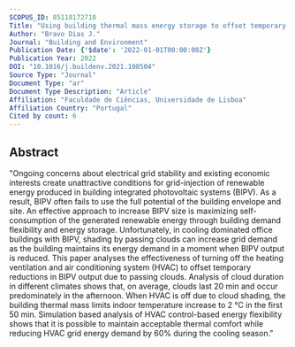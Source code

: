 ```yaml
---
SCOPUS_ID: 85118172710
Title: "Using building thermal mass energy storage to offset temporary BIPV output reductions due to passing clouds in an office building"
Author: "Bravo Dias J."
Journal: "Building and Environment"
Publication Date: {'$date': '2022-01-01T00:00:00Z'}
Publication Year: 2022
DOI: "10.1016/j.buildenv.2021.108504"
Source Type: "Journal"
Document Type: "ar"
Document Type Description: "Article"
Affiliation: "Faculdade de Ciências, Universidade de Lisboa"
Affiliation Country: "Portugal"
Cited by count: 6
---
```


## Abstract
"Ongoing concerns about electrical grid stability and existing economic interests create unattractive conditions for grid-injection of renewable energy produced in building integrated photovoltaic systems (BIPV). As a result, BIPV often fails to use the full potential of the building envelope and site. An effective approach to increase BIPV size is maximizing self-consumption of the generated renewable energy through building demand flexibility and energy storage. Unfortunately, in cooling dominated office buildings with BIPV, shading by passing clouds can increase grid demand as the building maintains its energy demand in a moment when BIPV output is reduced. This paper analyses the effectiveness of turning off the heating ventilation and air conditioning system (HVAC) to offset temporary reductions in BIPV output due to passing clouds. Analysis of cloud duration in different climates shows that, on average, clouds last 20 min and occur predominately in the afternoon. When HVAC is off due to cloud shading, the building thermal mass limits indoor temperature increase to 2 °C in the first 50 min. Simulation based analysis of HVAC control-based energy flexibility shows that it is possible to maintain acceptable thermal comfort while reducing HVAC grid energy demand by 60% during the cooling season."
